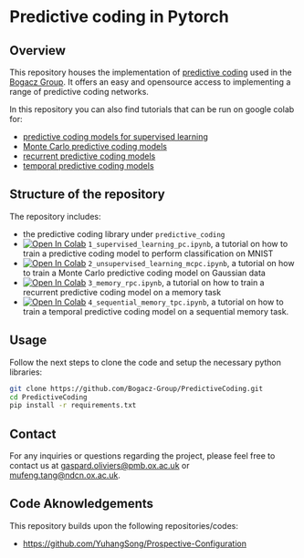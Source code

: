 # Predictive coding in Pytorch

## Overview
This repository houses the implementation of [predictive coding](https://www.sciencedirect.com/science/article/pii/S0022249615000759) used in the [Bogacz Group](https://www.mrcbndu.ox.ac.uk/groups/bogacz-group). It offers an easy and opensource access to implementing a range of predictive coding networks.

In this repository you can also find tutorials that can be run on google colab for:
- [predictive coding models for supervised learning](https://pubmed.ncbi.nlm.nih.gov/28333583/)
- [Monte Carlo predictive coding models](https://www.biorxiv.org/content/10.1101/2024.02.29.581455v1.full)
- [recurrent predictive coding models](https://journals.plos.org/ploscompbiol/article?id=10.1371/journal.pcbi.1010719#:~:text=The%20recurrent%2C%20single%2Dlayer%20network,instead%20of%20the%20signal%20itself.)
- [temporal predictive coding models](https://arxiv.org/abs/2305.11982)



## Structure of the repository
The repository includes:
- the predictive coding library under `predictive_coding`
- [![Open In Colab](https://colab.research.google.com/assets/colab-badge.svg)](https://colab.research.google.com/github/Bogacz-Group/PredictiveCoding/blob/main/1_supervised_learning_pc.ipynb) `1_supervised_learning_pc.ipynb`, a tutorial on how to train a predictive coding model to perform classification on MNIST 
- [![Open In Colab](https://colab.research.google.com/assets/colab-badge.svg)](https://colab.research.google.com/github/Bogacz-Group/PredictiveCoding/blob/main/2_unsupervised_learning_mcpc.ipynb) `2_unsupervised_learning_mcpc.ipynb`, a tutorial on how to train a Monte Carlo predictive coding model on Gaussian data
- [![Open In Colab](https://colab.research.google.com/assets/colab-badge.svg)](https://colab.research.google.com/github/Bogacz-Group/PredictiveCoding/blob/main/3_memory_rpc.ipynb) `3_memory_rpc.ipynb`, a tutorial on how to train a recurrent predictive coding model on a memory task
- [![Open In Colab](https://colab.research.google.com/assets/colab-badge.svg)](https://colab.research.google.com/github/Bogacz-Group/PredictiveCoding/blob/main/4_sequential_memory_tpc.ipynb) `4_sequential_memory_tpc.ipynb`, a tutorial on how to train a temporal predictive coding model on a sequential memory task.


## Usage
Follow the next steps to clone the code and setup the necessary python libraries:

```bash
git clone https://github.com/Bogacz-Group/PredictiveCoding.git
cd PredictiveCoding
pip install -r requirements.txt
```

<!-- ## Citation
For those who find our work useful, here is how you can cite it:

```bibtex
@article {SomePaper,
	author = {Authors},
	title = {Title},
	year = {2024},
	doi = {},
	publisher = {Publisher},
	URL = {},
	eprint = {},
	journal = {}
}

``` -->

## Contact
For any inquiries or questions regarding the project, please feel free to contact us at gaspard.oliviers@pmb.ox.ac.uk or mufeng.tang@ndcn.ox.ac.uk.

## Code Aknowledgements
This repository builds upon the following repositories/codes:
- https://github.com/YuhangSong/Prospective-Configuration
